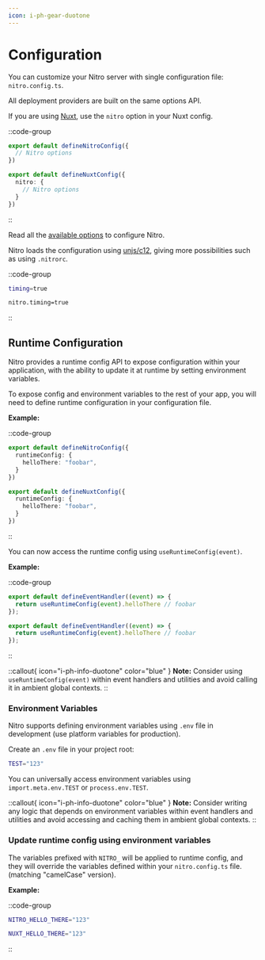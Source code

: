 ```yaml
---
icon: i-ph-gear-duotone
---
```


# Configuration

You can customize your Nitro server with single configuration file: `nitro.config.ts`.

All deployment providers are built on the same options API.

If you are using [Nuxt](https://nuxt.com), use the `nitro` option in your Nuxt config.

::code-group
```ts [nitro.config.ts]
export default defineNitroConfig({
  // Nitro options
})
```
```ts [nuxt.config.ts]
export default defineNuxtConfig({
  nitro: {
    // Nitro options
  }
})
```
::

Read all the [available options](/config) to configure Nitro.

Nitro loads the configuration using [unjs/c12](https://github.com/unjs/c12), giving more  possibilities such as using `.nitrorc`.

::code-group
```bash [.nitrorc]
timing=true
```
```bash [.nuxtrc]
nitro.timing=true
```
::

## Runtime Configuration

Nitro provides a runtime config API to expose configuration within your application, with the ability to update it at runtime by setting environment variables.

To expose config and environment variables to the rest of your app, you will need to define runtime configuration in your configuration file.

**Example:**

::code-group
```ts [nitro.config.ts]
export default defineNitroConfig({
  runtimeConfig: {
    helloThere: "foobar",
  }
})
```

```ts [nuxt.config.ts]
export default defineNuxtConfig({
  runtimeConfig: {
    helloThere: "foobar",
  }
})
```
::

You can now access the runtime config using `useRuntimeConfig(event)`.

**Example:**

::code-group
```ts [(nitro) api/example.get.ts]
export default defineEventHandler((event) => {
  return useRuntimeConfig(event).helloThere // foobar
});
```

```ts [(nuxt) server/api/example.get.ts]
export default defineEventHandler((event) => {
  return useRuntimeConfig(event).helloThere // foobar
});
```
::

::callout{ icon="i-ph-info-duotone" color="blue" }
**Note:** Consider using `useRuntimeConfig(event)` within event handlers and utilities and avoid calling it in ambient global contexts.
::


### Environment Variables

Nitro supports defining environment variables using `.env` file in development (use platform variables for production).

Create an `.env` file in your project root:

```bash [.env]
TEST="123"
```

You can universally access environment variables using `import.meta.env.TEST` or `process.env.TEST`.

::callout{ icon="i-ph-info-duotone" color="blue" }
**Note:** Consider writing any logic that depends on environment variables within event handlers and utilities and avoid accessing and caching them in ambient global contexts.
::

### Update runtime config using environment variables

The variables prefixed with `NITRO_` will be applied to runtime config, and they will override the variables defined within your `nitro.config.ts` file. (matching "camelCase" version).

**Example:**

::code-group
```bash [.env (nitro)]
NITRO_HELLO_THERE="123"
```

```bash [.env (nuxt)]
NUXT_HELLO_THERE="123"
```
::
